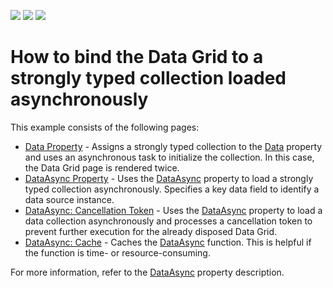<!-- default badges list -->
![](https://img.shields.io/endpoint?url=https://codecentral.devexpress.com/api/v1/VersionRange/289930056/20.1.6%2B)
[![](https://img.shields.io/badge/Open_in_DevExpress_Support_Center-FF7200?style=flat-square&logo=DevExpress&logoColor=white)](https://supportcenter.devexpress.com/ticket/details/T929369)
[![](https://img.shields.io/badge/📖_How_to_use_DevExpress_Examples-e9f6fc?style=flat-square)](https://docs.devexpress.com/GeneralInformation/403183)
<!-- default badges end -->
# How to bind the Data Grid to a strongly typed collection loaded asynchronously

This example consists of the following pages:
* [Data Property](./CS/DataBindingSamples/Pages/DataProperty.razor) - Assigns a strongly typed collection to the [Data](https://docs.devexpress.com/Blazor/DevExpress.Blazor.DxDataGrid-1.Data) property and uses an asynchronous task to initialize the collection. In this case, the Data Grid page is rendered twice.
* [DataAsync Property](./CS/DataBindingSamples/Pages/DataAsyncProperty.razor) - Uses the [DataAsync](https://docs.devexpress.com/Blazor/DevExpress.Blazor.DxDataGrid-1.DataAsync) property to load a strongly typed collection asynchronously. Specifies a key data field to identify a data source instance.
* [DataAsync: Cancellation Token](./CS/DataBindingSamples/Pages/DataAsyncProperty.CancellationToken.razor) - Uses the [DataAsync](https://docs.devexpress.com/Blazor/DevExpress.Blazor.DxDataGrid-1.DataAsync) property to load a data collection asynchronously and processes a cancellation token to prevent further execution for the already disposed Data Grid.
* [DataAsync: Cache](./CS/DataBindingSamples/Pages/DataAsyncProperty.Cache.razor) - Caches the [DataAsync](https://docs.devexpress.com/Blazor/DevExpress.Blazor.DxDataGrid-1.DataAsync) function. This is helpful if the function is time- or resource-consuming.

For more information, refer to the [DataAsync](https://docs.devexpress.com/Blazor/DevExpress.Blazor.DxDataGrid-1.DataAsync) property description.


